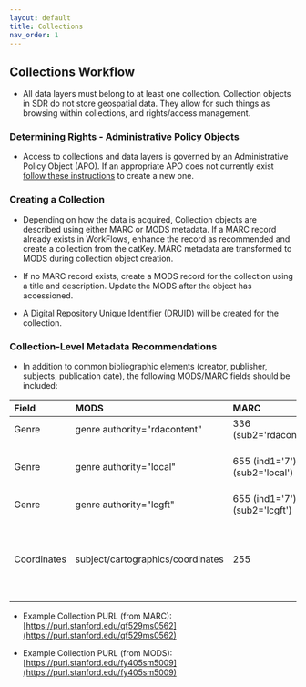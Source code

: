 ```yaml
---
layout: default
title: Collections
nav_order: 1
---
```


## Collections Workflow ##

* All data layers must belong to at least one collection. Collection objects in SDR do not store geospatial data. They allow for such things as browsing within collections, and rights/access management.

### Determining Rights - Administrative Policy Objects ###

* Access to collections and data layers is governed by an Administrative Policy Object (APO). If an appropriate APO does not currently exist [follow these instructions](https://consul.stanford.edu/display/DLSSDOCS/Argo+-+How+to+Create+an+APO) to create a new one.

### Creating a Collection ###

* Depending on how the data is acquired, Collection objects are described using either MARC or MODS metadata. If a MARC record already exists in WorkFlows, enhance the record as recommended and create a collection from the catKey. MARC metadata are transformed to MODS during collection object creation.

* If no MARC record exists, create a MODS record for the collection using a title and description. Update the MODS after the object has accessioned.

* A Digital Repository Unique Identifier (DRUID) will be created for the collection.

### Collection-Level Metadata Recommendations ###

* In addition to common bibliographic elements (creator, publisher, subjects, publication date), the following MODS/MARC fields should be included:

|Field|MODS|MARC|Example|
|:-----|:------|:------|:------|
|Genre|genre authority="rdacontent"|336 (sub2='rdacontent')|cartographic dataset|
|Genre|genre authority="local"|655 (ind1='7'), (sub2='local')|Geographic information systems data|
|Genre|genre authority="lcgft"|655 (ind1='7'), (sub2='lcgft')|Geospatial data|
|Coordinates|subject/cartographics/coordinates|255|(W 121.4851--W 120.3878/N 038.0775--N 037.1347)|

* Example Collection PURL (from MARC): [https://purl.stanford.edu/qf529ms0562](https://purl.stanford.edu/qf529ms0562)

* Example Collection PURL (from MODS): [https://purl.stanford.edu/fy405sm5009](https://purl.stanford.edu/fy405sm5009)

